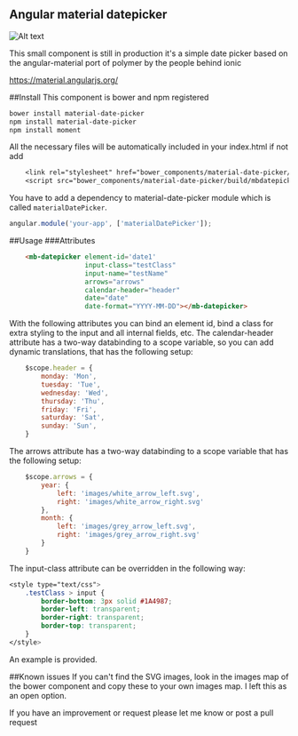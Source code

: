 ## Angular material datepicker
![Alt text](http://i.imgur.com/dexQ7sd.png)


This small component is still in production it's a simple date picker based on the angular-material port of polymer by the people behind ionic

https://material.angularjs.org/

##Install
This component is bower and npm registered 
```css
bower install material-date-picker
npm install material-date-picker
npm install moment
```
All the necessary files will be automatically included in your index.html if not add
```css
    <link rel="stylesheet" href="bower_components/material-date-picker/build/styles/mbdatepicker.css"/>
    <script src="bower_components/material-date-picker/build/mbdatepicker.js"></script>
```
You have to add a dependency to material-date-picker module which is called `materialDatePicker`.
````js
angular.module('your-app', ['materialDatePicker']);
````
##Usage
###Attributes
```html
	<mb-datepicker element-id='date1'
	               input-class="testClass"
	               input-name="testName"
	               arrows="arrows"
	               calendar-header="header"
	               date="date"
	               date-format="YYYY-MM-DD"></mb-datepicker>
```

With the following attributes you can bind an element id, bind a class for extra styling to the input and all internal fields, etc.
The calendar-header attribute has a two-way databinding to a scope variable, so you can add dynamic translations, that has the following setup:
```javascript
    $scope.header = {
        monday: 'Mon',
        tuesday: 'Tue',
        wednesday: 'Wed',
        thursday: 'Thu',
        friday: 'Fri',
        saturday: 'Sat',
        sunday: 'Sun',
    }
```

The arrows attribute has a two-way databinding to a scope variable that has the following setup:
```javascript
    $scope.arrows = {
        year: {
            left: 'images/white_arrow_left.svg',
            right: 'images/white_arrow_right.svg'
        },
        month: {
            left: 'images/grey_arrow_left.svg',
            right: 'images/grey_arrow_right.svg'
        }
    }
```

The input-class attribute can be overridden in the following way: 
```css
<style type="text/css">
	.testClass > input {
		border-bottom: 3px solid #1A4987;
		border-left: transparent;
		border-right: transparent;
		border-top: transparent;
	}
</style>
```


An example is provided.

##Known issues
If you can't find the SVG images, look in the images map of the bower component and copy these to your own images map. I left this as an open option.


If you have an improvement or request please let me know or post a pull request
